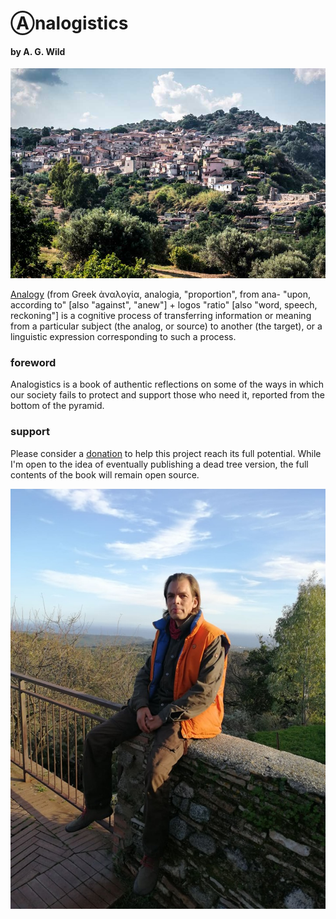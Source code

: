 # Ⓐnalogistics
#### by A. G. Wild

![Riace](riace.jpg)

[Analogy](https://en.wikipedia.org/wiki/Analogy) (from Greek ἀναλογία, analogia, "proportion", from ana- "upon, according to" [also "against", "anew"] + logos "ratio" [also "word, speech, reckoning"] is a cognitive process of transferring information or meaning from a particular subject (the analog, or source) to another (the target), or a linguistic expression corresponding to such a process.

### foreword
Analogistics is a book of authentic reflections on some of the ways in which our society fails to protect and support those who need it, reported from the bottom of the pyramid.

### support
Please consider a [donation](https://www.gofundme.com/f/analogistics) to help this project reach its full potential. While I'm open to the idea of eventually publishing a dead tree version, the full contents of the book will remain open source.

![Wild](wild.jpg)
